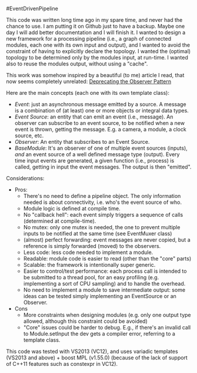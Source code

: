 #EventDrivenPipeline

This code was written long time ago in my spare time, and never had the chance to use. I am putting it on Github just to have a backup. Maybe one day I will add better documentation and I will finish it.
I wanted to design a new framework for a processing pipeline (i.e., a graph of connected modules, each one with its own input and output), and I wanted to avoid the constraint of having to explicitly declare the topology. I wanted the (optimal) topology to be determined only by the modules input, at run-time. I wanted also to reuse the modules output, without using a "cache".


This work was somehow inspired by a beautiful (to me) article I read, that now seems completely unrelated: [Deprecating the Observer Pattern](http://citeseerx.ist.psu.edu/viewdoc/download?doi=10.1.1.186.8309&rep=rep1&type=pdf)


Here are the main concepts (each one with its own template class):
* *Event*: just an asynchronous message emitted by a source. A message is a combination of (at least) one or more objects or integral data types.
* *Event Source*: an entity that can emit an event (i.e., message). An observer can subscribe to an event source, to be notified when a new event is thrown, getting the message. E.g. a camera, a module, a clock source, etc.
* *Observer*: An entity that subscribes to an Event Source.
* *BaseModule*: It's an observer of one of multiple event sources (inputs), *and* an event source of a well defined message type (output). Every time input events are generated, a given function (i.e., process) is called, getting in input the event messages. The output is then "emitted".

Considerations:
* Pros:
  * There's no need to define a pipeline object. The only information needed is about connectivity, i.e. who's the event source of who.
  * Module logic is defined at compile time.
  * No "callback hell": each event simply triggers a sequence of calls (determined at compile-time).
  * No mutex: only one mutex is needed, the one to prevent multiple inputs to be notified at the same time (see EventMuxer class)
  * (almost) perfect forwarding: event messages are never copied, but a reference is simply forwarded (moved) to the observers.
  * Less code: less code needed to implement a module.
  * Readable: module code is easier to read (other than the "core" parts)
  * Scalable: the framework is intentionally super generic.
  * Easier to control/test performance: each process call is intended to be submitted to a thread pool, for an easy profiling (e.g. implementing a sort of CPU sampling) and to handle the overhead.
  * No need to implement a module to save intermediate output: some ideas can be tested simply implementing an EventSource or an Observer.
* Cons
  * More constraints when designing modules (e.g. only one output type allowed, although this constraint could be avoided)
  * "Core" issues could be harder to debug. E.g., if there's an invalid call to Module.setInput the dev gets a compiler error, referring to a template class.

This code was tested with VS2013 (VC12), and uses variadic templates (VS2013 and above) + boost MPL (v1.55.0) (because of the lack of support of C++11 features such as constexpr in VC12).
